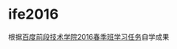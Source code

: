 # ife2016
<!doctype html>
<html>
<head>
  <meta charset="utf-8">
</head>
<body>
  <p>根据<a href="http://ife.baidu.com/task/all" target:"_block">百度前段技术学院2016春季班学习任务</a>自学成果</p>
</body>
</html>
